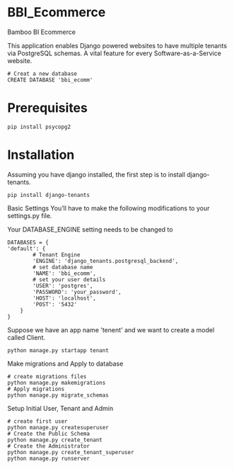 # BBI_Ecommerce
Bamboo BI Ecommerce

This application enables Django powered websites to have multiple tenants via PostgreSQL schemas. A vital feature for every Software-as-a-Service website.
        
    # Creat a new database
    CREATE DATABASE 'bbi_ecomm'


# Prerequisites
    pip install psycopg2

# Installation 
Assuming you have django installed, the first step is to install django-tenants.
        
    pip install django-tenants

Basic Settings
You’ll have to make the following modifications to your settings.py file.

Your DATABASE_ENGINE setting needs to be changed to

    DATABASES = {
    'default': {
            # Tenant Engine
            'ENGINE': 'django_tenants.postgresql_backend',
            # set database name
            'NAME': 'bbi_ecomm',
            # set your user details
            'USER': 'postgres',
            'PASSWORD': 'your_password',
            'HOST': 'localhost',
            'POST': '5432'
        }
    }
Suppose we have an app name 'tenent' and we want to create a model called Client.
        
    python manage.py startapp tenant

Make migrations and Apply to database

    # create migrations files
    python manage.py makemigrations
    # Apply migrations
    python manage.py migrate_schemas

Setup Initial User, Tenant and Admin
        
    # create first user
    python manage.py createsuperuser
    # Create the Public Schema
    python manage.py create_tenant
    # Create the Administrator
    python manage.py create_tenant_superuser
    python manage.py runserver